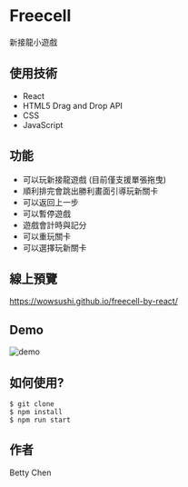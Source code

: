 # Freecell
新接龍小遊戲

## 使用技術
- React
- HTML5 Drag and Drop API
- CSS
- JavaScript

## 功能
- 可以玩新接龍遊戲 (目前僅支援單張拖曳)
- 順利排完會跳出勝利畫面引導玩新關卡
- 可以返回上一步
- 可以暫停遊戲
- 遊戲會計時與記分
- 可以重玩關卡
- 可以選擇玩新關卡

## 線上預覽
https://wowsushi.github.io/freecell-by-react/

## Demo
![demo](http://g.recordit.co/fExkJZtfLC.gif)

## 如何使用?
```
$ git clone
$ npm install
$ npm run start
```

## 作者
Betty Chen
